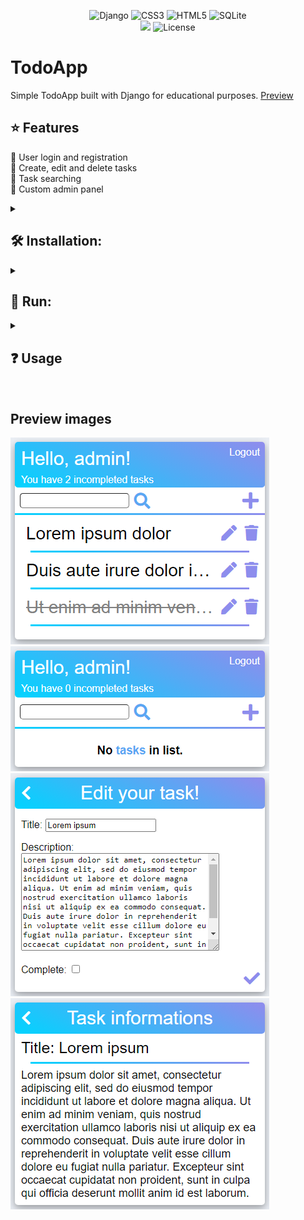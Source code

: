 <div align="center">

![Django](https://img.shields.io/badge/django-%23092E20.svg?style=for-the-badge&logo=django&logoColor=white)
![CSS3](https://img.shields.io/badge/css3-%231572B6.svg?style=for-the-badge&logo=css3&logoColor=white)
![HTML5](https://img.shields.io/badge/html5-%23E34F26.svg?style=for-the-badge&logo=html5&logoColor=white)
![SQLite](https://img.shields.io/badge/sqlite-%2307405e.svg?style=for-the-badge&logo=sqlite&logoColor=white)\
![](https://snyk.io/test/github/Szymcode/TodoApp/badge.svg)
![License](https://img.shields.io/badge/license-MIT-blue)
</div>




# TodoApp

Simple TodoApp built with Django for educational purposes. [Preview](https://szymcode-todoapp-django.herokuapp.com)
## ⭐ Features 

🔹 User login and registration </br>
🔹 Create, edit and delete tasks </br>
🔹 Task searching </br>
🔹 Custom admin panel </br>



<details><summary> <h2>  🛠️ Installation:  </summary>

• First make sure u have installed latest versions of [Python, Django](https://www.geeksforgeeks.org/django-introduction-and-installation/).

• Clone this repository or download latest release.

• Install modules from requirements.txt in **TodoApp** directory.

```bash
pip install -r requirements.txt
```

### **Make sure u have installed all modules!**

• Change SECRET_KEY in **TodoApp** settings or create .env file with following data:

```bash
SECRET_KEY = 'example_secret_key'
```

• Create or update existing database in **TodoApp** directory:

```bash
python manage.py migrate
```

</details> 



<details><summary> <h2>  🚀 Run:  </summary>

• **TodoApp** directory:

```bash
python manage.py runserver
```

</details>



<details><summary> <h2> ❓ Usage  </summary>

• **localhost:8000** - TodoApp main page

• **localhost:8000/login** & **/register** - login and registration

• **localhost:8000/admin** - Django admin panel

</details>

</br>


## Preview images

![app_preview](https://github.com/SzymCode/TodoApp/blob/main/images/list_preview.png)\
![app_preview](https://github.com/SzymCode/TodoApp/blob/main/images/empty_preview.png)\
![app_preview](https://github.com/SzymCode/TodoApp/blob/main/images/edit_preview.png)\
![app_preview](https://github.com/SzymCode/TodoApp/blob/main/images/informations_preview.png)
